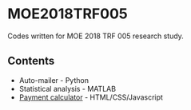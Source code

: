 # MOE2018TRF005
Codes written for MOE 2018 TRF 005 research study.

## Contents

* Auto-mailer - Python
* Statistical analysis - MATLAB
* [Payment calculator](https://beverleyy.github.io/moe2018trf005/attendance-payment) - HTML/CSS/Javascript
